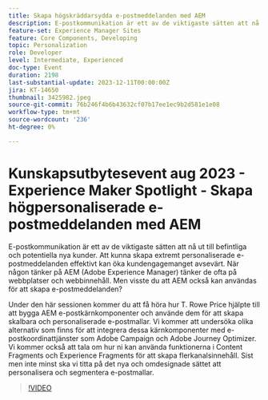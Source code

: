 ```yaml
---
title: Skapa högskräddarsydda e-postmeddelanden med AEM
description: E-postkommunikation är ett av de viktigaste sätten att nå ut till befintliga och potentiella nya kunder. Att kunna skapa extremt personaliserade e-postmeddelanden effektivt kan öka kundengagemanget avsevärt. När någon tänker på AEM (Adobe Experience Manager) tänker de ofta på webbplatser och webbinnehåll. Men visste du att AEM också kan användas för att skapa e-postmeddelanden?
feature-set: Experience Manager Sites
feature: Core Components, Developing
topic: Personalization
role: Developer
level: Intermediate, Experienced
doc-type: Event
duration: 2198
last-substantial-update: 2023-12-11T00:00:00Z
jira: KT-14650
thumbnail: 3425982.jpeg
source-git-commit: 76b246f4b6b43632cf07b17ee1ec9b2d581e1e08
workflow-type: tm+mt
source-wordcount: '236'
ht-degree: 0%

---
```



# Kunskapsutbytesevent aug 2023 - Experience Maker Spotlight - Skapa högpersonaliserade e-postmeddelanden med AEM

E-postkommunikation är ett av de viktigaste sätten att nå ut till befintliga och potentiella nya kunder. Att kunna skapa extremt personaliserade e-postmeddelanden effektivt kan öka kundengagemanget avsevärt. När någon tänker på AEM (Adobe Experience Manager) tänker de ofta på webbplatser och webbinnehåll. Men visste du att AEM också kan användas för att skapa e-postmeddelanden?

Under den här sessionen kommer du att få höra hur T. Rowe Price hjälpte till att bygga AEM e-postkärnkomponenter och använde dem för att skapa skalbara och personaliserade e-postmallar. Vi kommer att undersöka olika alternativ som finns för att integrera dessa kärnkomponenter med e-postkoordinattjänster som Adobe Campaign och Adobe Journey Optimizer. Vi kommer också att tala om hur ni kan använda funktionerna i Content Fragments och Experience Fragments för att skapa flerkanalsinnehåll. Sist men inte minst ska vi titta på det nya och omdesignade sättet att personalisera och segmentera e-postmallar.

>[!VIDEO](https://video.tv.adobe.com/v/3425982/?learn=on)
